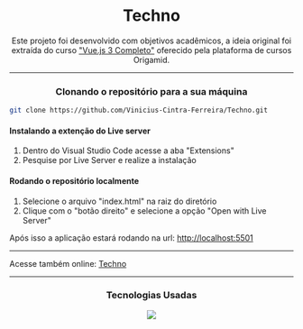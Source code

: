 <h1 align="center"> Techno </h1>
<p align="center">Este projeto foi desenvolvido com objetivos acadêmicos, a ideia original foi extraída do curso <a href="https://www.origamid.com/curso/vue-js-completo">"Vue.js 3 Completo"</a> oferecido pela plataforma de cursos Origamid.</p>

---

<h3 align="center">Clonando o repositório para a sua máquina</h3>

```bash
git clone https://github.com/Vinicius-Cintra-Ferreira/Techno.git
```
<h4>Instalando a extenção do Live server</h4>
<ol>
  <li>Dentro do Visual Studio Code acesse a aba "Extensions"</li>
  <li>Pesquise por Live Server e realize a instalação</li>
</ol>

<h4>Rodando o repositório localmente</h4>
<ol>
  <li>Selecione o arquivo "index.html" na raiz do diretório</li>
  <li>Clique com o "botão direito" e selecione a opção "Open with Live Server"</li>
</ol>
<p>Após isso a aplicação estará rodando na url: <a href="http://localhost:5501">http://localhost:5501</a></p>

---

<p>Acesse também online: <a href="https://vinicius-cintra-ferreira.github.io/Techno/index.html#">Techno</a></p>

---

<h3 align="center">Tecnologias Usadas</h3>
<p align="center">
  <a href="https://br.vuejs.org/">
    <img src="https://skillicons.dev/icons?i=vue" />
  </a>
</p>
